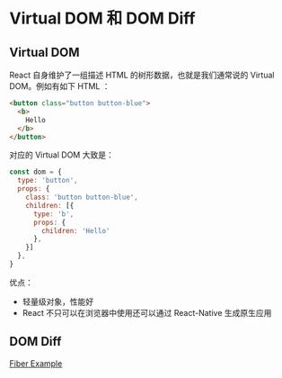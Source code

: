# Virtual DOM 和 DOM Diff

## Virtual DOM
React 自身维护了一组描述 HTML 的树形数据，也就是我们通常说的 Virtual DOM。例如有如下 HTML ：
```html
<button class="button button-blue">
  <b>
    Hello
  </b>
</button>
```
对应的 Virtual DOM 大致是：
```js
const dom = {
  type: 'button',
  props: {
    class: 'button button-blue',
    children: [{
      type: 'b',
      props: {
        children: 'Hello'
      },
    }]
  },
}
```

优点：
* 轻量级对象，性能好
* React 不只可以在浏览器中使用还可以通过 React-Native 生成原生应用


## DOM Diff


[Fiber Example](https://claudiopro.github.io/react-fiber-vs-stack-demo/fiber.html)